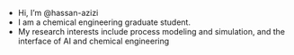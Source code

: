 - Hi, I’m @hassan-azizi
- I am a chemical engineering graduate student.
- My research interests include process modeling and simulation, and the interface of AI and chemical engineering

<!---
hassan-azizi/hassan-azizi is a ✨ special ✨ repository because its `README.md` (this file) appears on your GitHub profile.
You can click the Preview link to take a look at your changes.
--->
